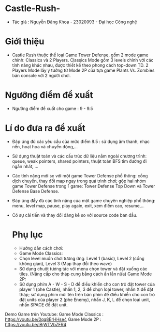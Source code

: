 # Castle-Rush-
- Tác giả : Nguyễn Đăng Khoa - 23020093 - Đại học Công nghệ
# Giới thiệu
- Castle Rush thuộc thể loại Game Tower Defense, gồm 2 mode game chính: Classics và 2 Players. Classics Mode gồm 3 levels chính với các tính năng khác nhau, được thiết kế theo phong cách top-down TD. 2 Players Mode lấy ý tưởng từ Mode 2P của tựa game Plants Vs. Zombies bản console với 2 người chơi.
# Ngưỡng điểm đề xuất
- Ngưỡng điểm đề xuất cho game : 9 - 9.5
# Lí do đưa ra đề xuất
- Đáp ứng đủ các yêu cầu của mức điểm 8.5 : sử dụng âm thanh, nhạc nền, hoạt họa và chuyển động,...
- Sử dụng thuật toán và các cấu trúc dữ liệu nằm ngoài chương trình: queue, weak pointers, shared pointers, thuật toán BFS tìm đường đi ngắn nhất, ...
- Các tính năng mới so với một game Tower Defense phổ thông: cổng dịch chuyển, thay đổi map ngay trong quá trình chơi; gộp hai nhóm game Tower Defense trong 1 game: Tower Defense Top Down và Tower Defense Base Defense. 
- Đáp ứng đầy đủ các tính năng của một game chuyên nghiệp phổ thông: menu, level map, pause, play again, exit, xem điểm cao, resume,...
- Có sự cải tiến và thay đổi đáng kể so với source code ban đầu.
  
  # Phụ lục
  - Hướng dẫn cách chơi:
  - Game Mode Classics:
  - Chọn level muốn chơi tương ứng: Level 1 (basic), Level 2 (cổng không gian), Level 3 (Map thay đổi theo wave)
  - Sử dụng chuột tương tác với menu chọn tower và đặt xuống các tiles. (Nâng cấp cho tháp cung bằng cách ấn lần nữa)
  Game Mode 2P:
  - Sử dụng phím A - W - S - D để điều khiển cho con trỏ đặt tower của player 1 (phe Castle), nhấn 1, 2, 3 để chọn loại tower, nhấn X để đặt tháp; sử dụng phím mũi tên trên bàn phím để điều khiển cho con trỏ đặt units của player 2 (phe Enemy), nhấn J, K, L để chọn loại unit, nhấn SPACE để đặt unit.

Demo Game trên Youtube:
Game Mode Classics : https://youtu.be/0qq8ErHHse4
Game Mode 2P : https://youtu.be/iBjWTVbZFR4
